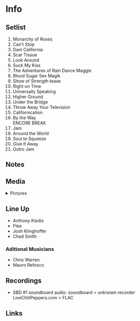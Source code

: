 # Info

## Setlist

1. Monarchy of Roses
2. Can't Stop
3. Dani California
4. Scar Tissue
5. Look Around
6. Suck My Kiss
7. The Adventures of Rain Dance Maggie
8. Blood Sugar Sex Magik
9. Show of Strength tease
10. Right on Time
11. Universally Speaking
12. Higher Ground
13. Under the Bridge
14. Throw Away Your Television
15. Californication
16. By the Way
<br> ENCORE BREAK
17. Jam
18. Around the World
19. Soul to Squeeze
20. Give It Away
21. Outro Jam

## Notes

## Media 

<details>
  <summary>Pictures</summary>
  <!--<img alt="Setlist" title="Setlist" src="_.jpg" height="200" />
  <img alt="Flyer" title="Flyer" src="_.jpg" height="200" />-->
</details>

## Line Up

* Anthony Kiedis
* Flea
* Josh Klinghoffer
* Chad Smith

### Aditional Musicians

* Chris Warren  
* Mauro Refosco

## Recordings

* SBD #1 soundboard audio: soundboard > unknown recorder LiveChiliPeppers.com > FLAC

## Links
